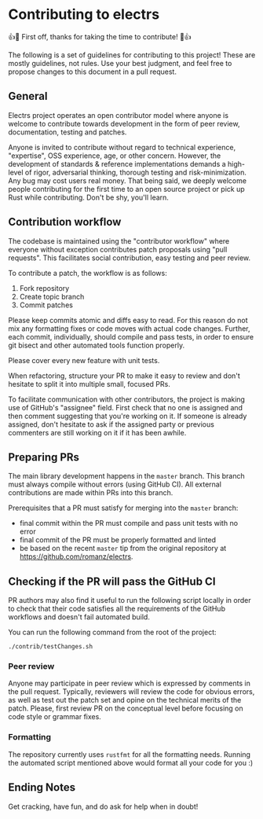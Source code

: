 # Contributing to electrs

:+1::tada: First off, thanks for taking the time to contribute! :tada::+1:

The following is a set of guidelines for contributing to this project! These are
mostly guidelines, not rules. Use your best judgment, and feel free to propose
changes to this document in a pull request.

## General

Electrs project operates an open contributor model where anyone is
welcome to contribute towards development in the form of peer review,
documentation, testing and patches.

Anyone is invited to contribute without regard to technical experience,
"expertise", OSS experience, age, or other concern. However, the development of
standards & reference implementations demands a high-level of rigor, adversarial
thinking, thorough testing and risk-minimization. Any bug may cost users real
money. That being said, we deeply welcome people contributing for the first time
to an open source project or pick up Rust while contributing. Don't be shy,
you'll learn.


## Contribution workflow

The codebase is maintained using the "contributor workflow" where everyone
without exception contributes patch proposals using "pull requests". This
facilitates social contribution, easy testing and peer review.

To contribute a patch, the workflow is as follows:

1. Fork repository
2. Create topic branch
3. Commit patches

Please keep commits atomic and diffs easy to read. For this reason
do not mix any formatting fixes or code moves with actual code changes.
Further, each commit, individually, should compile and pass tests, in order to
ensure git bisect and other automated tools function properly.

Please cover every new feature with unit tests.

When refactoring, structure your PR to make it easy to review and don't hesitate
to split it into multiple small, focused PRs.

To facilitate communication with other contributors, the project is making use
of GitHub's "assignee" field. First check that no one is assigned and then
comment suggesting that you're working on it. If someone is already assigned,
don't hesitate to ask if the assigned party or previous commenters are still
working on it if it has been awhile.


## Preparing PRs

The main library development happens in the `master` branch. This branch must
always compile without errors (using GitHub CI). All external contributions are
made within PRs into this branch.

Prerequisites that a PR must satisfy for merging into the `master` branch:
* final commit within the PR must compile and pass unit tests with no error
* final commit of the PR must be properly formatted and linted
* be based on the recent `master` tip from the original repository at
  <https://github.com/romanz/electrs>.

## Checking if the PR will pass the GitHub CI
PR authors may also find it useful to run the following script locally in order
to check that their code satisfies all the requirements of the GitHub workflows and doesn't fail
automated build.

You can run the following command from the root of the project:
```
./contrib/testChanges.sh
```


### Peer review

Anyone may participate in peer review which is expressed by comments in the pull
request. Typically, reviewers will review the code for obvious errors, as well as
test out the patch set and opine on the technical merits of the patch. Please,
first review PR on the conceptual level before focusing on code style or
grammar fixes.


### Formatting

The repository currently uses `rustfmt` for all the formatting needs. Running the automated
script mentioned above would format all your code for you :)

## Ending Notes
Get cracking, have fun, and do ask for help when in doubt!

